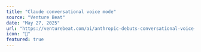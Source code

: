 ```yaml
---
title: "Claude conversational voice mode"
source: "Venture Beat"
date: "May 27, 2025"
url: "https://venturebeat.com/ai/anthropic-debuts-conversational-voice-mode-for-claude-mobile-apps/"
icon: "🤖"
featured: true
---
```


